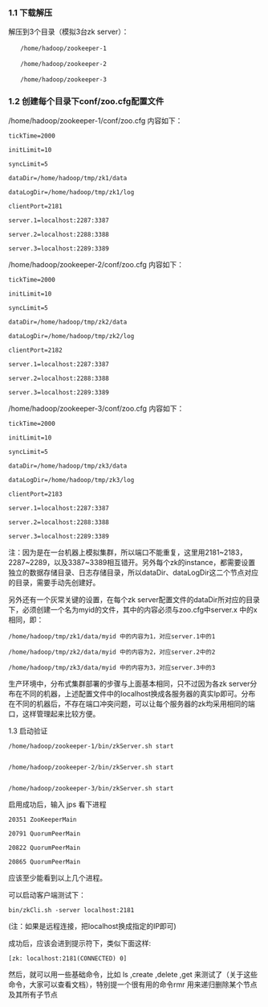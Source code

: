 ### 1.1 下载解压

解压到3个目录（模拟3台zk server）：

```
　　/home/hadoop/zookeeper-1

　　/home/hadoop/zookeeper-2

　　/home/hadoop/zookeeper-3
```

### 1.2 创建每个目录下conf/zoo.cfg配置文件 

/home/hadoop/zookeeper-1/conf/zoo.cfg 内容如下：

```
tickTime=2000

initLimit=10

syncLimit=5

dataDir=/home/hadoop/tmp/zk1/data

dataLogDir=/home/hadoop/tmp/zk1/log

clientPort=2181

server.1=localhost:2287:3387

server.2=localhost:2288:3388

server.3=localhost:2289:3389
```

/home/hadoop/zookeeper-2/conf/zoo.cfg 内容如下：

```
tickTime=2000

initLimit=10

syncLimit=5

dataDir=/home/hadoop/tmp/zk2/data

dataLogDir=/home/hadoop/tmp/zk2/log

clientPort=2182

server.1=localhost:2287:3387

server.2=localhost:2288:3388

server.3=localhost:2289:3389
```

/home/hadoop/zookeeper-3/conf/zoo.cfg 内容如下：

```
tickTime=2000

initLimit=10

syncLimit=5

dataDir=/home/hadoop/tmp/zk3/data

dataLogDir=/home/hadoop/tmp/zk3/log

clientPort=2183

server.1=localhost:2287:3387

server.2=localhost:2288:3388

server.3=localhost:2289:3389
```

注：因为是在一台机器上模拟集群，所以端口不能重复，这里用2181~2183，2287~2289，以及3387~3389相互错开。另外每个zk的instance，都需要设置独立的数据存储目录、日志存储目录，所以dataDir、dataLogDir这二个节点对应的目录，需要手动先创建好。


另外还有一个灰常关键的设置，在每个zk server配置文件的dataDir所对应的目录下，必须创建一个名为myid的文件，其中的内容必须与zoo.cfg中server.x 中的x相同，即：

```
/home/hadoop/tmp/zk1/data/myid 中的内容为1，对应server.1中的1

/home/hadoop/tmp/zk2/data/myid 中的内容为2，对应server.2中的2

/home/hadoop/tmp/zk3/data/myid 中的内容为3，对应server.3中的3
```

生产环境中，分布式集群部署的步骤与上面基本相同，只不过因为各zk server分布在不同的机器，上述配置文件中的localhost换成各服务器的真实Ip即可。分布在不同的机器后，不存在端口冲突问题，可以让每个服务器的zk均采用相同的端口，这样管理起来比较方便。


1.3 启动验证 

```
/home/hadoop/zookeeper-1/bin/zkServer.sh start


/home/hadoop/zookeeper-2/bin/zkServer.sh start


/home/hadoop/zookeeper-3/bin/zkServer.sh start
```

启用成功后，输入 jps 看下进程

```
20351 ZooKeeperMain

20791 QuorumPeerMain

20822 QuorumPeerMain

20865 QuorumPeerMain
```

应该至少能看到以上几个进程。


可以启动客户端测试下：

```
bin/zkCli.sh -server localhost:2181
```

(注：如果是远程连接，把localhost换成指定的IP即可)


成功后，应该会进到提示符下，类似下面这样:

```
[zk: localhost:2181(CONNECTED) 0]  
```

然后，就可以用一些基础命令，比如 ls ,create ,delete ,get 来测试了（关于这些命令，大家可以查看文档），特别提一个很有用的命令rmr 用来递归删除某个节点及其所有子节点

